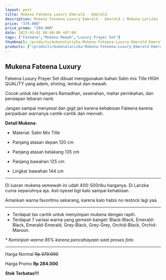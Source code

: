 ```yaml
---
layout: post
title: Mukena Fateena Luxury Emerald - Emerald
description: Mukena Fateena Luxury Emerald - Emerald | Mukena Larizka
price: "379.000"
price_promo: "284.000"
date: 2023-03-01 08:40:00 +07:00
tags: ["Fateena","Mukena Mewah","Luxury Prayer Set"]
thumbnail: /products/mukenalarizka-Mukena-Fateena-Luxury-Emerald-Emerald-1.JPG
products: ["/products/mukenalarizka-Mukena-Fateena-Luxury-Emerald-Emerald-1.JPG"]
---
```


## Mukena Fateena Luxury ##

Fateena Luxury Prayer Set dibuat menggunakan bahan Satin mix Tille HIGH QUALITY yang adem, shining, lembut dan mewah.

Cocok untuk ide hampers Ramadhan, seserahan, mahar pernikahan, dan persiapan lebaran nanti.

Jangan sampai menyesal dan gigit jari karena kehabisan Fateena karena perpaduan warnanya cantik-cantik dan mevvah.

**Detail Mukena:**

* Material: Satin Mix Tille

* Panjang atasan depan 120 cm

* Panjang atasan belakang 135 cm

* Panjang bawahan 125 cm

* Lingkar bawahan 144 cm

---

Di luaran mukena semewah ini udah 400-500ribu harganya. Di Larizka cuma separuhnya aja. Asli nyesel bgt kalo sampai kehabisan.

Amankan warna favoritmu sekarang, karena kalo habis no restock lagi yaa.

---

* Terdapat tas cantik untuk menyimpan mukena dengan rapih.
* Terdapat 7 variasi warna yang gemesh banget: Black-Black, Emerald-Black, Emerald-Emerald, Grey-Black, Grey-Grey, Orchid-Black, Orchid-Maroon.

_* Kemiripan warna 95% karena pencahayaan saat proses foto_

---

Harga Normal ~~Rp 379.000~~

Harga Promo **Rp 284.000**

**Stok Terbatas!!!**
